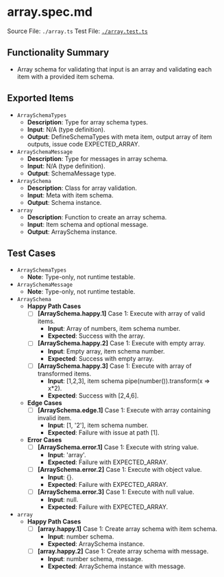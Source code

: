 # array.spec.md

Source File: `./array.ts`
Test File: [`./array.test.ts`](./array.test.ts)

## Functionality Summary
- Array schema for validating that input is an array and validating each item with a provided item schema.

## Exported Items
- `ArraySchemaTypes`
    - **Description**: Type for array schema types.
    - **Input**: N/A (type definition).
    - **Output**: DefineSchemaTypes with meta item, output array of item outputs, issue code EXPECTED_ARRAY.
- `ArraySchemaMessage`
    - **Description**: Type for messages in array schema.
    - **Input**: N/A (type definition).
    - **Output**: SchemaMessage type.
- `ArraySchema`
    - **Description**: Class for array validation.
    - **Input**: Meta with item schema.
    - **Output**: Schema instance.
- `array`
    - **Description**: Function to create an array schema.
    - **Input**: Item schema and optional message.
    - **Output**: ArraySchema instance.

## Test Cases
- `ArraySchemaTypes`
    - **Note**: Type-only, not runtime testable.
- `ArraySchemaMessage`
    - **Note**: Type-only, not runtime testable.
- `ArraySchema`
    - **Happy Path Cases**
        - [ ] **[ArraySchema.happy.1]** Case 1: Execute with array of valid items.
            - **Input**: Array of numbers, item schema number.
            - **Expected**: Success with the array.
        - [ ] **[ArraySchema.happy.2]** Case 1: Execute with empty array.
            - **Input**: Empty array, item schema number.
            - **Expected**: Success with empty array.
        - [ ] **[ArraySchema.happy.3]** Case 1: Execute with array of transformed items.
            - **Input**: [1,2,3], item schema pipe(number()).transform(x => x*2).
            - **Expected**: Success with [2,4,6].
    - **Edge Cases**
        - [ ] **[ArraySchema.edge.1]** Case 1: Execute with array containing invalid item.
            - **Input**: [1, '2'], item schema number.
            - **Expected**: Failure with issue at path [1].
    - **Error Cases**
        - [ ] **[ArraySchema.error.1]** Case 1: Execute with string value.
            - **Input**: 'array'.
            - **Expected**: Failure with EXPECTED_ARRAY.
        - [ ] **[ArraySchema.error.2]** Case 1: Execute with object value.
            - **Input**: {}.
            - **Expected**: Failure with EXPECTED_ARRAY.
        - [ ] **[ArraySchema.error.3]** Case 1: Execute with null value.
            - **Input**: null.
            - **Expected**: Failure with EXPECTED_ARRAY.
- `array`
    - **Happy Path Cases**
        - [ ] **[array.happy.1]** Case 1: Create array schema with item schema.
            - **Input**: number schema.
            - **Expected**: ArraySchema instance.
        - [ ] **[array.happy.2]** Case 1: Create array schema with message.
            - **Input**: number schema, message.
            - **Expected**: ArraySchema instance with message.
